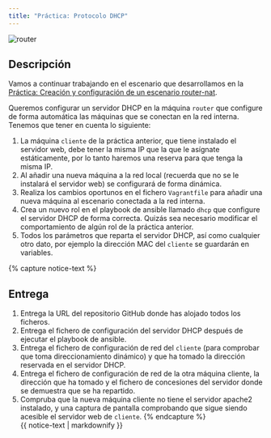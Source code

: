 ```yaml
---
title: "Práctica: Protocolo DHCP"
---
```


![router](img/router.png)

## Descripción

Vamos a continuar trabajando en el escenario que desarrollamos en la [Práctica: Creación y configuración de un escenario router-nat](https://fp.josedomingo.org/sri2223/1_iac/practica.html).

Queremos configurar un servidor DHCP en la máquina `router` que configure de forma automática las máquinas que se conectan en la red interna. Tenemos que tener en cuenta lo siguiente:

1. La máquina `cliente` de la práctica anterior, que tiene instalado el servidor web, debe tener la misma IP que la que le asígnate estáticamente, por lo tanto haremos una reserva para que tenga la misma IP.
2. Al añadir una nueva máquina a la red local (recuerda que no se le instalará el servidor web) se configurará de forma dinámica.
3. Realiza los cambios oportunos en el fichero `Vagrantfile` para añadir una nueva máquina al escenario conectada a la red interna.
4. Crea un nuevo rol en el playbook de ansible llamado `dhcp` que configure el servidor DHCP de forma correcta. Quizás sea necesario modificar el comportamiento de algún rol de la práctica anterior.
5. Todos los parámetros que reparta el servidor DHCP, así como cualquier otro dato, por ejemplo la dirección MAC del `cliente` se guardarán en variables.



{% capture notice-text %}
## Entrega

1. Entrega la URL del repositorio GitHub donde has alojado todos los ficheros.
2. Entrega el fichero de configuración del servidor DHCP después de ejecutar el playbook de ansible.
3. Entrega el fichero de configuración de red del `cliente` (para comprobar que toma direccionamiento dinámico) y que ha tomado la dirección reservada en el servidor DHCP.
4. Entrega el fichero de configuración de red de la otra máquina cliente, la dirección que ha tomado y el fichero de concesiones del servidor donde se demuestra que se ha repartido.
5. Compruba que la nueva máquina cliente no tiene el servidor apache2 instalado, y una captura de pantalla comprobando que sigue siendo acesible el servidor web de `cliente`.
{% endcapture %}<div class="notice--info">{{ notice-text | markdownify }}</div>



